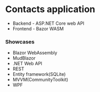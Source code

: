 # Contacts application
* Backend - ASP.NET Core web API
* Frontend - Bazor WASM

### Showcases
* Blazor WebAssembly
* MudBlazor
* .NET Web API
* REST
* Entity framework(SQLite)
* MVVM(CommunityToolkit)
* WPF
